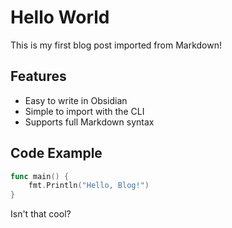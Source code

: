 # Hello World

This is my first blog post imported from Markdown!

## Features

- Easy to write in Obsidian
- Simple to import with the CLI
- Supports full Markdown syntax

## Code Example

```go
func main() {
    fmt.Println("Hello, Blog!")
}
```

Isn't that cool? 